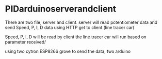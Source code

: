 # PIDarduinoserverandclient


There are two file, server and client. server will read potentiometer data and  send Speed, P, I, D data using HTTP get to client (line tracer car)

Speed, P, I, D will be read by client the line tracer car will run based on parameter received/

using two cytron ESP8266 grove to send the data, two arduino 

